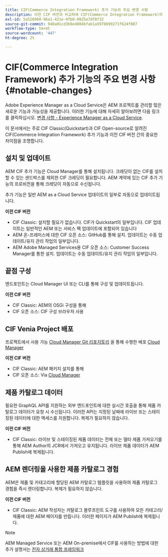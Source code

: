 ```yaml
---
title: CIF(Commerce Integration Framework) 추가 기능의 주요 변경 사항
description: 이전 CIF 버전과 비교하여 CIF(Commerce Integration Framework)의 주요 변경 사항입니다.
exl-id: 5a526960-96a1-421e-9fb0-0825e7df8f32
source-git-commit: 940a01cd3b9e4804bfab1a5970699271f624f087
workflow-type: tm+mt
source-wordcount: '447'
ht-degree: 2%

---
```


# CIF(Commerce Integration Framework) 추가 기능의 주요 변경 사항{#notable-changes}

Adobe Experience Manager as a Cloud Service은 AEM 프로젝트를 관리할 많은 새로운 기능과 가능성을 제공합니다. 이러한 기능에 대해 자세히 알아보려면 다음 링크를 클릭하십시오. [변경 사항 - Experience Manager as a Cloud Service](/help/release-notes/aem-cloud-changes.md).

이 문서에서는 주로 CIF Classic(Quickstart)과 CIF Open-source로 알려진 CIF(Commerce Integration Framework) 추가 기능과 이전 CIF 버전 간의 중요한 차이점을 조명합니다.

## 설치 및 업데이트

AEM CIF 추가 기능은 Cloud Manager를 통해 설치됩니다. 크레딧이 없는 CIF를 설치할 수 있는 샌드박스를 제외한 CIF 크레딧이 필요합니다. AEM 계약에 있는 CIF 추가 기능의 프로비전을 통해 크레딧이 자동으로 수신됩니다.

추가 기능은 일반 AEM as a Cloud Service 업데이트의 일부로 자동으로 업데이트됩니다.

**이전 CIF 버전**

* CIF Classic: 설치할 필요가 없습니다. CIF가 Quickstart의 일부입니다. CIF 업데이트는 일반적인 AEM 또는 서비스 팩 업데이트에 포함되어 있습니다
* AEM 온-프레미스에 대한 CIF 오픈 소스: GitHub를 통해 설치. 업데이트는 수동 업데이트/유지 관리 작업의 일부입니다.
* AEM Adobe Managed Services용 CIF 오픈 소스: Customer Success Manager를 통한 설치. 업데이트는 수동 업데이트/유지 관리 작업의 일부입니다.

## 끝점 구성

엔드포인트는 Cloud Manager UI 또는 CLI를 통해 구성 및 업데이트됩니다.

**이전 CIF 버전**

* CIF Classic: AEM의 OSGi 구성을 통해
* CIF 오픈 소스: CIF 구성 브라우저 사용

## CIF Venia Project 배포

프로젝트에서 사용 가능 [Cloud Manager Git 리포지토리](https://experienceleague.adobe.com/docs/experience-manager-cloud-service/implementing/managing-code/integrating-with-git.html) 을 통해 수행한 배포 [Cloud Manager](https://experienceleague.adobe.com/docs/experience-manager-cloud-service/implementing/deploying/overview.html)

**이전 CIF 버전**

* CIF Classic: AEM 패키지 설치를 통해
* CIF 오픈 소스: Via [Cloud Manager](https://experienceleague.adobe.com/docs/experience-manager-cloud-manager/using/introduction-to-cloud-manager.html)

## 제품 카탈로그 데이터

필요한 GraphQL API를 지원하는 외부 엔드포인트에 대한 실시간 호출을 통해 제품 카탈로그 데이터가 요청 시 수신됩니다. 이러한 API는 지정된 날짜에 라이브 또는 스테이징된 데이터에 대한 액세스를 지원합니다. 복제가 필요하지 않습니다.

**이전 CIF 버전**

* CIF Classic: 라이브 및 스테이징된 제품 데이터는 전체 또는 델타 제품 가져오기를 통해 AEM Author의 JCR에서 가져오고 유지됩니다. 라이브 제품 데이터가 AEM Publish에 복제됩니다.

## AEM 렌더링을 사용한 제품 카탈로그 경험

AEM은 제품 및 카테고리에 할당된 AEM 카탈로그 템플릿을 사용하여 제품 카탈로그 경험을 즉시 렌더링합니다. 복제가 필요하지 않습니다.

**이전 CIF 버전**

* CIF Classic: AEM 작성자는 카탈로그 블루프린트 도구를 사용하여 모든 카테고리/제품에 대한 AEM 페이지를 만듭니다. 이러한 페이지가 AEM Publish에 복제됩니다.

>[!NOTE]
>
>AEM Managed Service 또는 AEM On-premise에서 CIF를 사용하는 방법에 대한 추가 설명서는 [전자 상거래 통합 프레임워크](https://www.adobe.io/apis/experiencecloud/commerce-integration-framework/getting-started.html)
